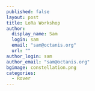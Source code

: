 ```yaml
---
published: false
layout: post
title: LoRa Workshop
author:
  display_name: Sam
  login: sam
  email: "sam@octanis.org"
  url: ""
author_login: sam
author_email: "sam@octanis.org"
bgimage: constellation.png
categories:
  - Rover
---
```

